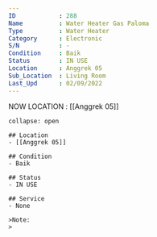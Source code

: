 ```yaml
---
ID            : 288
Name          : Water Heater Gas Paloma
Type          : Water Heater
Category      : Electronic
S/N           : -
Condition     : Baik
Status        : IN USE
Location      : Anggrek 05
Sub_Location  : Living Room
Last_Upd      : 02/09/2022
---
```



NOW LOCATION : [[Anggrek 05]]

```ad-History
collapse: open

## Location
- [[Anggrek 05]]

## Condition
- Baik

## Status
- IN USE

## Service
- None

>Note:
>


```
